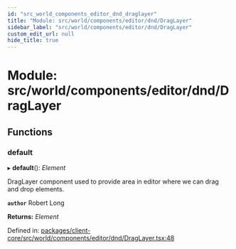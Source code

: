 ```yaml
---
id: "src_world_components_editor_dnd_draglayer"
title: "Module: src/world/components/editor/dnd/DragLayer"
sidebar_label: "src/world/components/editor/dnd/DragLayer"
custom_edit_url: null
hide_title: true
---
```


# Module: src/world/components/editor/dnd/DragLayer

## Functions

### default

▸ **default**(): *Element*

DragLayer component used to provide area in editor where we can drag and drop elements.

**`author`** Robert Long

**Returns:** *Element*

Defined in: [packages/client-core/src/world/components/editor/dnd/DragLayer.tsx:48](https://github.com/xr3ngine/xr3ngine/blob/65dfcf39a/packages/client-core/src/world/components/editor/dnd/DragLayer.tsx#L48)
